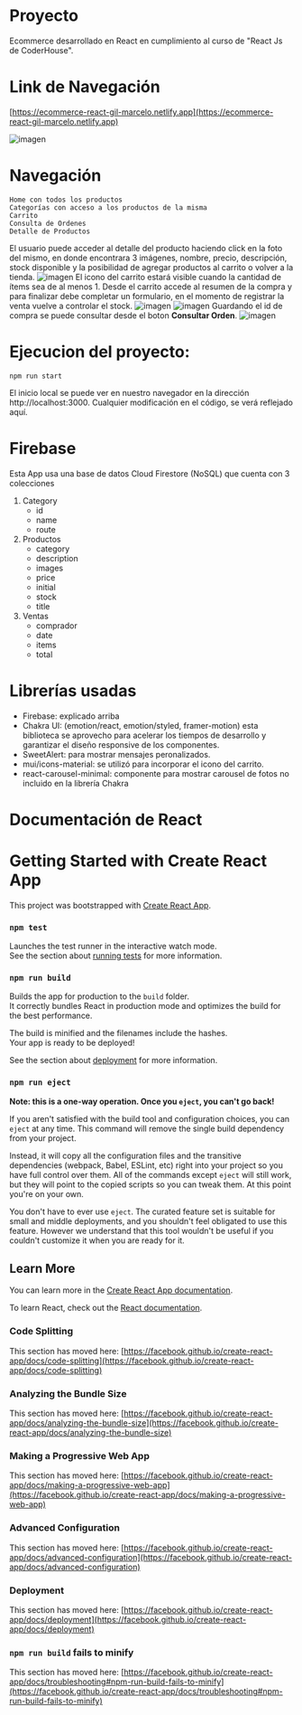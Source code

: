 # Proyecto

Ecommerce desarrollado en React en cumplimiento al curso de "React Js de CoderHouse".

# Link de Navegación

[https://ecommerce-react-gil-marcelo.netlify.app](https://ecommerce-react-gil-marcelo.netlify.app)

![imagen](./public//imagen.png)

# Navegación

    Home con todos los productos
    Categorías con acceso a los productos de la misma
    Carrito
    Consulta de Ordenes
    Detalle de Productos

El usuario puede acceder al detalle del producto haciendo click en la foto del mismo, en donde encontrara 3 imágenes, nombre, precio, descripción, stock disponible y la posibilidad de agregar productos al carrito o volver a la tienda.
![imagen](./public//imagen2.png)
El icono del carrito estará visible cuando la cantidad de ítems sea de al menos 1.
Desde el carrito accede al resumen de la compra y para finalizar debe completar un formulario, en el momento de registrar la venta vuelve a controlar el stock.
![imagen](./public//imagen3.png)
![imagen](./public//imagen4.png)
Guardando el id de compra se puede consultar desde el boton **Consultar Orden**.
![imagen](./public//imagen5.png)

# Ejecucion del proyecto:

`npm run start`

El inicio local se puede ver en nuestro navegador en la dirección http://localhost:3000.
Cualquier modificación en el código, se verá reflejado aquí.

# Firebase

Esta App usa una base de datos Cloud Firestore (NoSQL) que cuenta con 3 colecciones

1. Category
   - id
   - name
   - route
2. Productos
   - category
   - description
   - images
   - price
   - initial
   - stock
   - title
3. Ventas
   - comprador
   - date
   - items
   - total

# Librerías usadas

- Firebase: explicado arriba
- Chakra UI: (emotion/react, emotion/styled, framer-motion) esta biblioteca se aprovecho para acelerar los tiempos de desarrollo y garantizar el diseño responsive de los componentes.
- SweetAlert: para mostrar mensajes peronalizados.
- mui/icons-material: se utilizó para incorporar el icono del carrito.
- react-carousel-minimal: componente para mostrar carousel de fotos no incluido en la librería Chakra

# Documentación de React

# Getting Started with Create React App

This project was bootstrapped with [Create React App](https://github.com/facebook/create-react-app).

### `npm test`

Launches the test runner in the interactive watch mode.\
See the section about [running tests](https://facebook.github.io/create-react-app/docs/running-tests) for more information.

### `npm run build`

Builds the app for production to the `build` folder.\
It correctly bundles React in production mode and optimizes the build for the best performance.

The build is minified and the filenames include the hashes.\
Your app is ready to be deployed!

See the section about [deployment](https://facebook.github.io/create-react-app/docs/deployment) for more information.

### `npm run eject`

**Note: this is a one-way operation. Once you `eject`, you can't go back!**

If you aren't satisfied with the build tool and configuration choices, you can `eject` at any time. This command will remove the single build dependency from your project.

Instead, it will copy all the configuration files and the transitive dependencies (webpack, Babel, ESLint, etc) right into your project so you have full control over them. All of the commands except `eject` will still work, but they will point to the copied scripts so you can tweak them. At this point you're on your own.

You don't have to ever use `eject`. The curated feature set is suitable for small and middle deployments, and you shouldn't feel obligated to use this feature. However we understand that this tool wouldn't be useful if you couldn't customize it when you are ready for it.

## Learn More

You can learn more in the [Create React App documentation](https://facebook.github.io/create-react-app/docs/getting-started).

To learn React, check out the [React documentation](https://reactjs.org/).

### Code Splitting

This section has moved here: [https://facebook.github.io/create-react-app/docs/code-splitting](https://facebook.github.io/create-react-app/docs/code-splitting)

### Analyzing the Bundle Size

This section has moved here: [https://facebook.github.io/create-react-app/docs/analyzing-the-bundle-size](https://facebook.github.io/create-react-app/docs/analyzing-the-bundle-size)

### Making a Progressive Web App

This section has moved here: [https://facebook.github.io/create-react-app/docs/making-a-progressive-web-app](https://facebook.github.io/create-react-app/docs/making-a-progressive-web-app)

### Advanced Configuration

This section has moved here: [https://facebook.github.io/create-react-app/docs/advanced-configuration](https://facebook.github.io/create-react-app/docs/advanced-configuration)

### Deployment

This section has moved here: [https://facebook.github.io/create-react-app/docs/deployment](https://facebook.github.io/create-react-app/docs/deployment)

### `npm run build` fails to minify

This section has moved here: [https://facebook.github.io/create-react-app/docs/troubleshooting#npm-run-build-fails-to-minify](https://facebook.github.io/create-react-app/docs/troubleshooting#npm-run-build-fails-to-minify)
